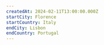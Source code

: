 ```yaml
---
createdAt: 2024-02-11T13:00:00.000Z
startCity: Florence
startCountry: Italy
endCity: Lisbon
endCountry: Portugal
---
```


